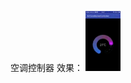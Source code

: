 空调控制器
效果：
![image](https://github.com/springtom/AirConditionerController/blob/master/res/SCR_20180108_150750_2(000000179-000005707).gif)